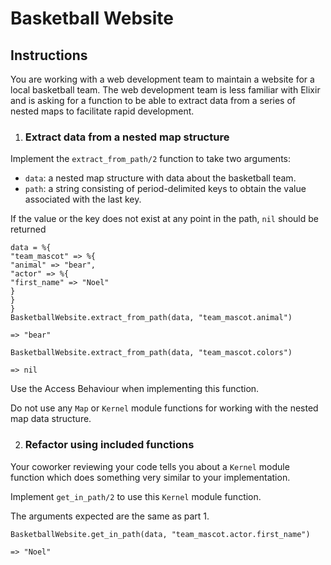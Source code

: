 # Basketball Website

## Instructions

You are working with a web development team to maintain a website for a local basketball team. The web development team is less familiar with Elixir and is asking for a function to be able to extract data from a series of nested maps to facilitate rapid development.

1. ### Extract data from a nested map structure

Implement the `extract_from_path/2` function to take two arguments:

- `data`: a nested map structure with data about the basketball team.
- `path`: a string consisting of period-delimited keys to obtain the value associated with the last key.

If the value or the key does not exist at any point in the path, `nil` should be returned

```
data = %{
"team_mascot" => %{
"animal" => "bear",
"actor" => %{
"first_name" => "Noel"
}
}
}
BasketballWebsite.extract_from_path(data, "team_mascot.animal")

=> "bear"
```

```
BasketballWebsite.extract_from_path(data, "team_mascot.colors")

=> nil
```

Use the Access Behaviour when implementing this function.

Do not use any `Map` or `Kernel` module functions for working with the nested map data structure.

2. ### Refactor using included functions

Your coworker reviewing your code tells you about a `Kernel` module function which does something very similar to your implementation.

Implement `get_in_path/2` to use this `Kernel` module function.

The arguments expected are the same as part 1.

```
BasketballWebsite.get_in_path(data, "team_mascot.actor.first_name")

=> "Noel"
```
